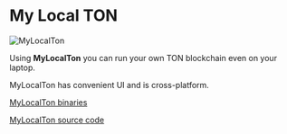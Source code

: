 # My Local TON

![MyLocalTon](/img/docs/mylocalton.jpeg)

Using **MyLocalTon** you can run your own TON blockchain even on your laptop.

MyLocalTon has convenient UI and is cross-platform.

[MyLocalTon binaries](https://github.com/neodiX42/MyLocalTon/releases)

[MyLocalTon source code](https://github.com/neodiX42/MyLocalTon)